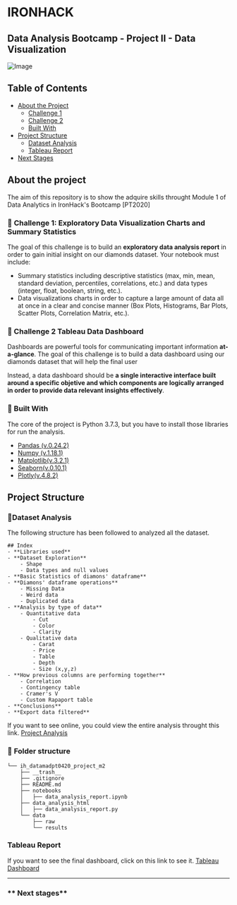
# IRONHACK 
## Data Analysis Bootcamp - Project II - Data Visualization  
  
![Image](https://images.unsplash.com/photo-1520611084738-c4ad1e2e1903?ixlib=rb-1.2.1&auto=format&fit=crop&crop=entropy&w=1620&h=500&q=80)  

## Table of Contents  

* [About the Project](#about-the-project)  
  * [Challenge 1](#pushpin-challenge-1)  
  * [Challenge 2](#pushpin-challenge-2)  
  * [Built With](#hammer-built-with)  
* [Project Structure](#project-structure)  
  * [Dataset Analysis](#page_with_curl-dataset-analysis)  
  * [Tableau Report](#tableau-report)  
* [Next Stages](#next-stages) 
  
## About the project  
  
The aim of this repository is to show the adquire skills throught Module 1 of Data Analytics in IronHack's Bootcamp [PT2020]  


  
###  :pushpin:  **Challenge 1: Exploratory Data Visualization Charts and Summary Statistics**

The goal of this challenge is to build an **exploratory data analysis report** in order to gain initial insight on our diamonds dataset. Your notebook must include:

-   Summary statistics including descriptive statistics (max, min, mean, standard deviation, percentiles, correlations, etc.) and data types (integer, float, boolean, string, etc.).
-   Data visualizations charts in order to capture a large amount of data all at once in a clear and concise manner (Box Plots, Histograms, Bar Plots, Scatter Plots, Correlation Matrix, etc.).
  
###  :pushpin: Challenge 2  Tableau Data Dashboard
  
Dashboards are powerful tools for communicating important information **at-a-glance**. The goal of this challenge is to build a data dashboard using our diamonds dataset that will help the final user
  
 Instead, a data dashboard should be **a single interactive interface built around a specific objetive and which components are logically arranged in order to provide data relevant insights effectively**.
  

  ###  :hammer: Built With   
The core of the project is Python 3.7.3, but you have to install those libraries for run the analysis.   
- [Pandas (v.0.24.2)](https://pandas.pydata.org/pandas-docs/stable/reference/index.html)  
- [Numpy (v.1.18.1)](https://numpy.org/doc/stable/)  
- [Matplotlib(v.3.2.1)](https://matplotlib.org/)  
- [Seaborn(v.0.10.1)](https://seaborn.pydata.org/)  
- [Plotly(v.4.8.2)](https://plotly.com/)  

  
## **Project Structure**
###  **:page_with_curl:Dataset Analysis**  
The following structure has been followed to analyzed all the dataset. 

```
## Index
- **Libraries used**
- **Dataset Exploration**
    - Shape
    - Data types and null values
- **Basic Statistics of diamons' dataframe**
- **Diamons' dataframe operations**
    - Missing Data
    - Weird data
    - Duplicated data
- **Analysis by type of data**
    - Quantitative data
        - Cut
        - Color 
        - Clarity
    - Qualitative data
        - Carat
        - Price
        - Table
        - Depth
        - Size (x,y,z)
- **How previous columns are performing together**    
    - Correlation
    - Contingency table
    - Cramer's V
    - Custom Rapaport table
- **Conclusions**
- **Export data filtered**

```

If you want to see online, you could view the entire analysis throught this link. [Project Analysis](https://marodenas.es/ironhackm2/)
   


  
  
  
  
### :file_folder: **Folder structure**  
```
└── ih_datamadpt0420_project_m2  
    ├── __trash__  
    ├── .gitignore  
    ├── README.md  
    ├── notebooks  
    │   ├── data_analysis_report.ipynb  
    ├── data_analysis_html  
    │   ├── data_analysis_report.py  
    └── data  
        ├── raw  
        └── results  
```  
  

### **Tableau Report**  
  
  If you want to see the final dashboard, click on this link to see it. 
[  Tableau Dashboard](https://public.tableau.com/profile/miguel.ngel.r.denas#!/vizhome/DiamondsDatasetExploration-Ironhack-Module2/Diamonsdataset)
  

 ---  
### ** Next stages**  

